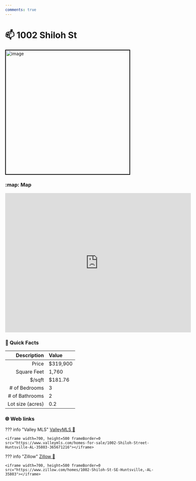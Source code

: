 ```yaml
---
comments: true
---
```


# 📫 1002 Shiloh St

<img
    src="https://realestatedigital.propertiescdn.com/ListingImages/alnaris-p/addl_picts/0/0/21857170-26.jpg" 
    alt="image" 
    width="400" 
    style="border:2px solid black">

### :map: Map

<iframe src="https://www.google.com/maps/embed?pb=!1m18!1m12!1m3!1d3283.4831767640476!2d-86.5507198229371!3d34.61722818768491!2m3!1f0!2f0!3f0!3m2!1i1024!2i768!4f13.1!3m3!1m2!1s0x88620d72fa372621%3A0xb4135cf2dd8cfaf2!2s1002%20Shiloh%20St%2C%20Huntsville%2C%20AL%2035803!5e0!3m2!1sen!2sus!4v1717080820374!5m2!1sen!2sus" width="600" height="450" style="border:0;" allowfullscreen="" loading="lazy" referrerpolicy="no-referrer-when-downgrade"></iframe>

### :open_file_folder: Quick Facts

| Description       | Value |
| ----------------: | :---- |
| Price             | $319,900 |
| Square Feet       | 1,760 |
| $/sqft            | $181.76 |
| # of Bedrooms     | 3 |
| # of Bathrooms    | 2 |
| Lot size (acres)  | 0.2 |

### :globe_with_meridians: Web links

??? info "Valley MLS"
    [ValleyMLS 	:link:](https://www.valleymls.com/homes-for-sale/1002-Shiloh-Street-Huntsville-AL-35803-365671216)

    <iframe width=700, height=500 frameBorder=0 src="https://www.valleymls.com/homes-for-sale/1002-Shiloh-Street-Huntsville-AL-35803-365671216"></iframe>

??? info "Zillow"
    [Zillow :link:](https://www.zillow.com/homes/1002-Shiloh-St-SE-Huntsville,-AL-35803)

    <iframe width=700, height=500 frameBorder=0 src="https://www.zillow.com/homes/1002-Shiloh-St-SE-Huntsville,-AL-35803"></iframe>